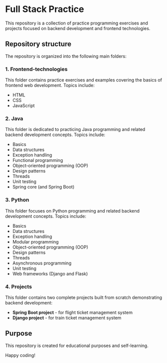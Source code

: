 # Full Stack Practice

This repository is a collection of practice programming exercises and projects focused on backend development and frontend technologies.

## Repository structure

The repository is organized into the following main folders:

### 1. Frontend-technologies
This folder contains practice exercises and examples covering the basics of frontend web development. Topics include:
- HTML
- CSS
- JavaScript

### 2. Java
This folder is dedicated to practicing Java programming and related backend development concepts. Topics include:
- Basics
- Data structures
- Exception handling
- Functional programming
- Object-oriented programming (OOP)
- Design patterns
- Threads
- Unit testing
- Spring core (and Spring Boot)

### 3. Python
This folder focuses on Python programming and related backend development concepts. Topics include:
- Basics
- Data structures
- Exception handling
- Modular programming
- Object-oriented programming (OOP)
- Design patterns
- Threads
- Asynchronous programming
- Unit testing
- Web frameworks (Django and Flask)

### 4. Projects
This folder contains two complete projects built from scratch demonstrating backend development:
- **Spring Boot project** - for flight ticket management system
- **Django project** - for train ticket management system

## Purpose

This repository is created for educational purposes and self-learning.

Happy coding!